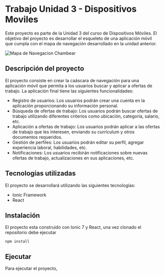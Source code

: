 # Trabajo Unidad 3 - Dispositivos Moviles

Este proyecto es parte de la Unidad 3 del curso de Dispositivos Móviles. El objetivo del proyecto es desarrollar el esqueleto de una aplicación móvil que cumpla con el mapa de navegación desarrollado en la unidad anterior.

![Mapa de Navegacion Chambear](https://ucf5645805e99b6610889da1fa5c.previews.dropboxusercontent.com/p/thumb/ACRFD9cm23Vc9K5kveCkIJE1V89oyxXVX_bD9C5KanZhRxx6a1SOMYtjGSunFx-eRs4r2vW3xcGeyB0_ChKzQUdBOugomjzFDzNXU1uY_Smq3YFsERRp4jxwPdEFwoDFbqbW5VG1LR09fktuuu2orxMtLH3nLMauAe0D93B-1y30U8r0tjQRnfp3QceEZyYtWgWyE24AUV5SG9EA7tPj0xH9Hzqp80eBuRRI7Alkebkp3cKddBaEhRgP9VgpgX14r88Z8Hl6t6ADxznKKEpVI5m32imwHcqN64ldC3pk8YMuQTl3r8vCWziHTaj8QyrCGyUPdtfMFe-DufW7BhYz3-Cw51vvozlpdcpHoH1845y2WJytnyCxuaoEy-m_ombC2R7ubKezaPK2EhmGD13658nM/p.jpeg)

## Descripción del proyecto

El proyecto consiste en crear la caáscara de navegación para una aplicación móvil que permita a los usuarios buscar y aplicar a ofertas de trabajo. La aplicación final tiene las siguientes funcionalidades:

- Registro de usuarios: Los usuarios podrán crear una cuenta en la aplicación proporcionando su información personal.
- Búsqueda de ofertas de trabajo: Los usuarios podrán buscar ofertas de trabajo utilizando diferentes criterios como ubicación, categoría, salario, etc.
- Aplicación a ofertas de trabajo: Los usuarios podrán aplicar a las ofertas de trabajo que les interesen, enviando su currículum y otros documentos requeridos.
- Gestión de perfiles: Los usuarios podrán editar su perfil, agregar experiencia laboral, habilidades, etc.
- Notificaciones: Los usuarios recibirán notificaciones sobre nuevas ofertas de trabajo, actualizaciones en sus aplicaciones, etc.

## Tecnologías utilizadas

El proyecto se desarrollará utilizando las siguientes tecnologías:

- Ionic Framework
- React

## Instalación

El proyecto esta construido con Ionic 7 y React, una vez clonado el repositorio debe ejecutar


``` npm install ```


## Ejecutar 

Para ejecutar el proyecto,
